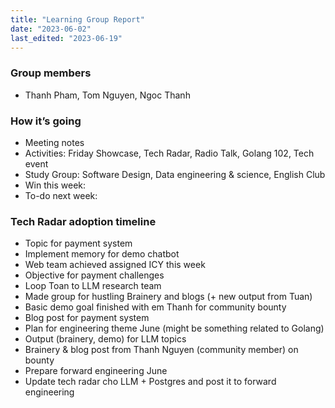 ```yaml
---
title: "Learning Group Report"
date: "2023-06-02"
last_edited: "2023-06-19"
---
```


### Group members

- Thanh Pham, Tom Nguyen, Ngoc Thanh

### How it’s going

- Meeting notes
- Activities: Friday Showcase, Tech Radar, Radio Talk, Golang 102, Tech event
- Study Group: Software Design, Data engineering & science, English Club
- Win this week:
- To-do next week:

### Tech Radar adoption timeline

- Topic for payment system
- Implement memory for demo chatbot
- Web team achieved assigned ICY this week
- Objective for payment challenges
- Loop Toan to LLM research team
- Made group for hustling Brainery and blogs (+ new output from Tuan)
- Basic demo goal finished with em Thanh for community bounty
- Blog post for payment system
- Plan for engineering theme June (might be something related to Golang)
- Output (brainery, demo) for LLM topics
- Brainery & blog post from Thanh Nguyen (community member) on bounty
- Prepare forward engineering June
- Update tech radar cho LLM + Postgres and post it to forward engineering
